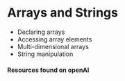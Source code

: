 # Arrays and Strings

- Declaring arrays
- Accessing array elements
- Multi-dimensional arrays
- String manipulation



#### Resources found on openAI